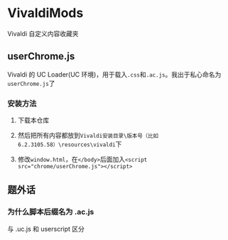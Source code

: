 # VivaldiMods

Vivaldi 自定义内容收藏夹

## userChrome.js

Vivaldi 的 UC Loader(UC 环境)，用于载入`.css`和`.ac.js`。我出于私心命名为`userChrome.js`了

### 安装方法

1. 下载本仓库

2. 然后把所有内容都放到`Vivaldi安装目录\版本号（比如6.2.3105.58）\resources\vivaldi`下
3. 修改`window.html`，在`</body>`后面加入`<script src="chrome/userChrome.js"></script>`

## 题外话

### 为什么脚本后缀名为 .ac.js

与 .uc.js 和 userscript 区分